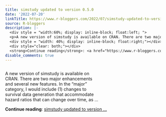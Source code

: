 ```yaml
---
title: simstudy updated to version 0.5.0
date: '2022-07-20'
linkTitle: https://www.r-bloggers.com/2022/07/simstudy-updated-to-version-0-5-0/
source: R-bloggers
description: |-
  <div style = "width:60%; display: inline-block; float:left; ">
  <p>A new version of simstudy is available on CRAN. There are two major enhancements and several new features. In the “major” category, I would include (1) changes to survival data generation that accommodate hazard ratios that can change over time, as ...</p></div>
  <div style = "width: 40%; display: inline-block; float:right;"></div>
  <div style="clear: both;"></div>
  <strong>Continue reading</strong>: <a href="https://www.r-bloggers.com/2022/07/simstudy-updated-to-version-0-5-0/">simstudy updated to version ...
disable_comments: true
---
```

<div style = "width:60%; display: inline-block; float:left; ">
<p>A new version of simstudy is available on CRAN. There are two major enhancements and several new features. In the “major” category, I would include (1) changes to survival data generation that accommodate hazard ratios that can change over time, as ...</p></div>
<div style = "width: 40%; display: inline-block; float:right;"></div>
<div style="clear: both;"></div>
<strong>Continue reading</strong>: <a href="https://www.r-bloggers.com/2022/07/simstudy-updated-to-version-0-5-0/">simstudy updated to version ...